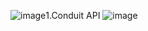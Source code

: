 ![image](https://github.com/user-attachments/assets/fd6e248c-8e6e-495f-8ffa-8d92af9e9465)1.Conduit API
![image](https://github.com/user-attachments/assets/634215ff-da5c-47d4-b910-fcfe8c8856ef)

